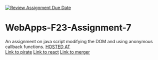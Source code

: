 [![Review Assignment Due Date](https://classroom.github.com/assets/deadline-readme-button-24ddc0f5d75046c5622901739e7c5dd533143b0c8e959d652212380cedb1ea36.svg)](https://classroom.github.com/a/Kv-XePEp)
# WebApps-F23-Assignment-7
An assignment on java script modifying the DOM and using anonymous callback functions.
[HOSTED AT](https://44-563-webapps-f23.github.io/44563-webapps-f23-assignment7-saisumanthkorada/)<br>
[Link to pirate](pirate.html)
[Link to react](react.html)
[Link to merger](merger.html)
